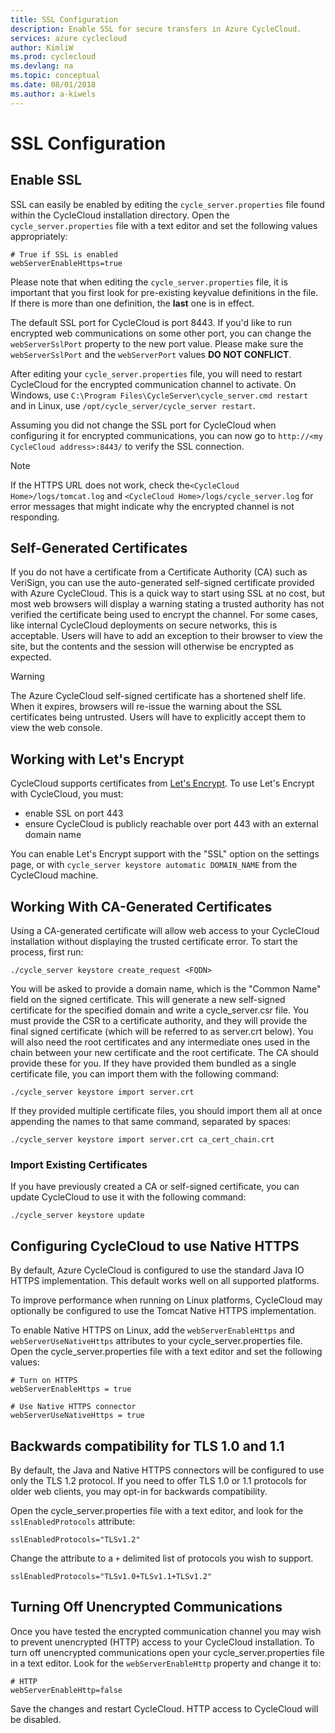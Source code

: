 ```yaml
---
title: SSL Configuration
description: Enable SSL for secure transfers in Azure CycleCloud.
services: azure cyclecloud
author: KimliW
ms.prod: cyclecloud
ms.devlang: na
ms.topic: conceptual
ms.date: 08/01/2018
ms.author: a-kiwels
---
```


# SSL Configuration

## Enable SSL

SSL can easily be enabled by editing the `cycle_server.properties` file found within the CycleCloud installation directory. Open the `cycle_server.properties` file with a text editor and set the following values appropriately:

``` properties
# True if SSL is enabled
webServerEnableHttps=true
```

Please note that when editing the `cycle_server.properties` file, it is important that you first look for pre-existing keyvalue definitions in the file. If there is more than one definition, the **last** one is in effect.

The default SSL port for CycleCloud is port 8443. If you'd like to run encrypted web communications on some other port, you can change the `webServerSslPort` property to the new port value. Please make sure the `webServerSslPort` and the `webServerPort` values **DO NOT CONFLICT**.

After editing your `cycle_server.properties` file, you will need to restart CycleCloud for the encrypted communication channel to activate. On Windows, use `C:\Program Files\CycleServer\cycle_server.cmd restart` and in Linux, use `/opt/cycle_server/cycle_server restart`.

Assuming you did not change the SSL port for CycleCloud when configuring it for encrypted communications, you can now go to `http://<my CycleCloud address>:8443/` to verify the SSL connection.

> [!NOTE]
> If the HTTPS URL does not work, check the`<CycleCloud Home>/logs/tomcat.log` and `<CycleCloud Home>/logs/cycle_server.log` for error messages that might indicate why the encrypted channel is not responding.

## Self-Generated Certificates

If you do not have a certificate from a Certificate Authority (CA) such as VeriSign, you can use the auto-generated self-signed certificate provided with Azure CycleCloud. This is a quick way to start using SSL at no cost, but most web browsers will display a warning stating a trusted authority has not verified the certificate being used to encrypt the channel. For some cases, like internal CycleCloud deployments on secure networks, this is acceptable. Users will have to add an exception to their browser to view the site, but the contents and the session will otherwise be encrypted as expected.

> [!WARNING]
> The Azure CycleCloud self-signed certificate has a shortened shelf life. When it expires, browsers will re-issue the warning about the SSL certificates being untrusted. Users will have to explicitly accept them to view the web console.

## Working with Let's Encrypt

CycleCloud supports certificates from [Let's Encrypt](https://letsencrypt.org/). To use Let's Encrypt with CycleCloud, you must:

* enable SSL on port 443
* ensure CycleCloud is publicly reachable over port 443 with an external domain name

You can enable Let's Encrypt support with the "SSL" option on the settings page, or with `cycle_server keystore automatic DOMAIN_NAME` from the CycleCloud machine.


## Working With CA-Generated Certificates

Using a CA-generated certificate will allow web access to your CycleCloud installation without displaying the trusted certificate error. To start the process, first run:

``` CLI
./cycle_server keystore create_request <FQDN>
```

You will be asked to provide a domain name, which is the "Common Name" field on the signed certificate. This will generate a new self-signed certificate for the specified domain and write a cycle_server.csr file. You must provide the CSR to a certificate authority, and they will provide the final signed certificate (which will be referred to as server.crt below). You will also need the root certificates and any intermediate ones used in the chain between your new certificate and the root certificate. The CA should provide these for you. If they have provided them bundled as a single certificate file, you can import them with the following command:

``` CLI
./cycle_server keystore import server.crt
```

If they provided multiple certificate files, you should import them all at once appending the names to that same command, separated by spaces:

``` CLI
./cycle_server keystore import server.crt ca_cert_chain.crt
```

### Import Existing Certificates

If you have previously created a CA or self-signed certificate, you can update CycleCloud to use it with the following command:

``` CLI
./cycle_server keystore update
```

## Configuring CycleCloud to use Native HTTPS

By default, Azure CycleCloud is configured to use the standard Java IO HTTPS
implementation. This default works well on all supported platforms.

To improve performance when running on Linux platforms, CycleCloud may
optionally be configured to use the Tomcat Native HTTPS implementation.

To enable Native HTTPS on Linux, add the `webServerEnableHttps` and `webServerUseNativeHttps` attributes to your cycle_server.properties file. Open the cycle_server.properties file with a text editor and set the following values:

``` properties
# Turn on HTTPS
webServerEnableHttps = true

# Use Native HTTPS connector
webServerUseNativeHttps = true
```

## Backwards compatibility for TLS 1.0 and 1.1

By default, the Java and Native HTTPS connectors will be configured to use only the
TLS 1.2 protocol. If you need to offer TLS 1.0 or 1.1 protocols for older web clients, you may
opt-in for backwards compatibility.

Open the cycle_server.properties file with a text editor, and look for the `sslEnabledProtocols`
attribute:

``` properties
sslEnabledProtocols="TLSv1.2"
```

Change the attribute to a `+` delimited list of protocols you wish to support.

``` properties
sslEnabledProtocols="TLSv1.0+TLSv1.1+TLSv1.2"
```

## Turning Off Unencrypted Communications

Once you have tested the encrypted communication channel you may wish
to prevent unencrypted (HTTP) access to your CycleCloud installation. To
turn off unencrypted communications open your cycle_server.properties
file in a text editor. Look for the `webServerEnableHttp` property and
change it to:

``` properties
# HTTP
webServerEnableHttp=false
```

Save the changes and restart CycleCloud. HTTP access to CycleCloud will be disabled.
